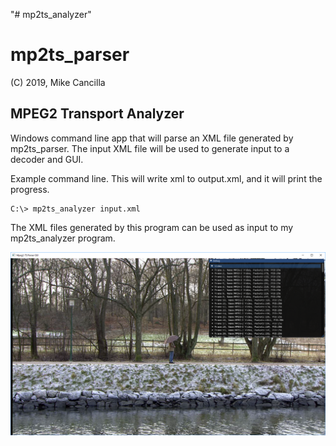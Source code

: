 "# mp2ts_analyzer" 

# mp2ts_parser

(C) 2019, Mike Cancilla


MPEG2 Transport Analyzer
------------------------

Windows command line app that will parse an XML file generated by mp2ts_parser.
The input XML file will be used to generate input to a decoder and GUI.

Example command line.  This will write xml to output.xml, and it will print the progress.

    C:\> mp2ts_analyzer input.xml

The XML files generated by this program can be used as input to my mp2ts_analyzer program.

![alt text](https://github.com/mikecancilla/mp2ts_analyzer/blob/master/screen_grab.png "Screen Shot 1")
